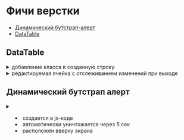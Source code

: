 # Фичи верстки

* [Динамический бутстрап-алерт](#Динамический-бутстрап-алерт)
* [DataTable](#DataTable)

## DataTable

<details>
<summary>добавление класса в созданную строку</summary>

```js
// метод node() возвращает добавленную ноду
let node = table.row.add(
  [item.id, item.name, `${item.firm_name} (${item.firmId})`, item.parser_yandex]
).draw().node();

// 4-й ячейке строки добавляется атрибут
$(node).find('td').eq(3).attr('contenteditable', 'true');

// для строки (tr) задается класс
$(node).addClass('non-active');
```

</details>

<details>
<summary>редактируемая ячейка с отслеживанием изменений при выходе</summary>

```js
//let node = table.row.add([...]).draw().node(); - см предыдущую фичу

var that = $(node).find('td').eq(3);

that.attr('contenteditable', 'true');
that.attr('old-value', item.parser_yandex);
that.focusout(()=>{
  var old_value = $(that).attr('old-value') || '';
  var new_value = $(that).text();
  if(old_value!=new_value){
    console.log('wow');
  }
});
```

</details>

## Динамический бутстрап алерт

<details>
<summary>

* создается в js-коде
* автоматически уничтожается через 5 сек
* расположен вверху экрана

</summary>

```css
#alert_placeholder {
  position: fixed;
  top: 0;
  width: 100%;
  z-index: 100;
}
```

```http
<div id="alert_placeholder"></div>
```

```js
function show_alert(message,alerttype) {
  $('#alert_placeholder').append(`<div id="alertdiv" class="alert ${alerttype}"><a class="close" data-dismiss="alert">×</a><span>${message}</span></div>`);
  setTimeout(function() {
    $("#alertdiv").remove();
  }, 5000);
}
```

</details>
